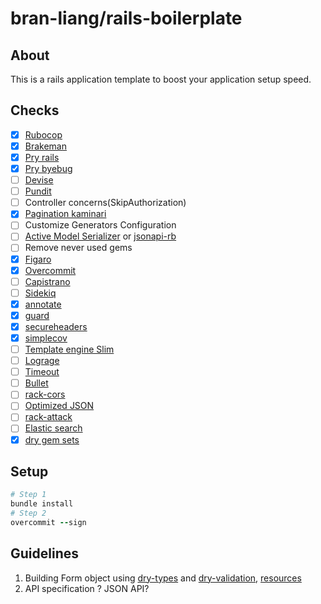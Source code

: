 # bran-liang/rails-boilerplate

## About
This is a rails application template to boost your application setup speed.

## Checks
- [x] [Rubocop](https://github.com/bbatsov/rubocop)
- [x] [Brakeman](https://github.com/presidentbeef/brakeman)
- [x] [Pry rails](https://github.com/rweng/pry-rails)
- [x] [Pry byebug](https://github.com/deivid-rodriguez/pry-byebug)
- [ ] [Devise](https://github.com/plataformatec/devise)
- [ ] [Pundit](https://github.com/elabs/pundit)
- [ ] Controller concerns(SkipAuthorization)
- [x] [Pagination kaminari](https://github.com/kaminari/kaminari)
- [ ] Customize Generators Configuration
- [ ] [Active Model Serializer](https://github.com/rails-api/active_model_serializers) or [jsonapi-rb](http://jsonapi-rb.org/)
- [ ] Remove never used gems
- [x] [Figaro](https://github.com/laserlemon/figaro)
- [x] [Overcommit](https://github.com/brigade/overcommit)
- [ ] [Capistrano](https://github.com/capistrano/capistrano)
- [ ] [Sidekiq](http://sidekiq.org/)
- [x] [annotate](https://github.com/ctran/annotate_models)
- [x] [guard](https://github.com/guard/guard)
- [x] [secureheaders](https://github.com/twitter/secureheaders)
- [x] [simplecov](https://github.com/colszowka/simplecov)
- [ ] [Template engine Slim](https://github.com/slim-template/slim)
- [ ] [Lograge](https://github.com/roidrage/lograge)
- [ ] [Timeout](https://github.com/heroku/rack-timeout)
- [ ] [Bullet](https://github.com/flyerhzm/bullet)
- [ ] [rack-cors](https://github.com/cyu/rack-cors)
- [ ] [Optimized JSON](https://github.com/ohler55/oj)
- [ ] [rack-attack](https://github.com/kickstarter/rack-attack)
- [ ] [Elastic search](https://github.com/elastic/elasticsearch-rails)
- [x] [dry gem sets](http://dry-rb.org)

## Setup
```ruby
# Step 1
bundle install
# Step 2
overcommit --sign
```

## Guidelines
1. Building Form object using [dry-types](https://github.com/dry-rb/dry-types) and [dry-validation](https://github.com/dry-rb/dry-validation), [resources](http://cucumbersome.net/2016/09/06/rails-form-objects-with-dry-rb.html)
2. API specification ? JSON API?
